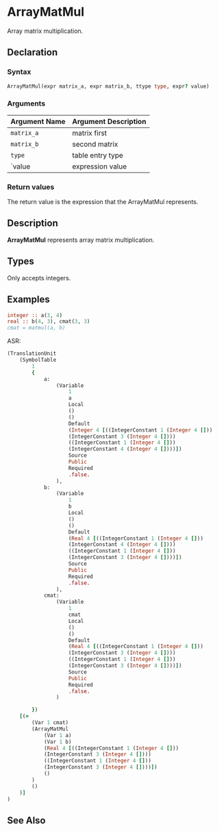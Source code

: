 # ArrayMatMul

Array matrix multiplication.

## Declaration

### Syntax

```fortran
ArrayMatMul(expr matrix_a, expr matrix_b, ttype type, expr? value)
```

### Arguments

| Argument Name | Argument Description |
|---------------|----------------------|
|`matrix_a` | matrix first |
|`matrix_b` | second matrix |
|`type` | table entry type |
|`value | expression value |`

### Return values

The return value is the expression that the ArrayMatMul represents.

## Description

**ArrayMatMul** represents array matrix multiplication.

## Types

Only accepts integers.

## Examples

```fortran
integer :: a(3, 4)
real :: b(4, 3), cmat(3, 3)
cmat = matmul(a, b)
```

ASR:

```fortran
(TranslationUnit
    (SymbolTable
        1
        {
            a:
                (Variable
                    1
                    a
                    Local
                    ()
                    ()
                    Default
                    (Integer 4 [((IntegerConstant 1 (Integer 4 []))
                    (IntegerConstant 3 (Integer 4 [])))
                    ((IntegerConstant 1 (Integer 4 []))
                    (IntegerConstant 4 (Integer 4 [])))])
                    Source
                    Public
                    Required
                    .false.
                ),
            b:
                (Variable
                    1
                    b
                    Local
                    ()
                    ()
                    Default
                    (Real 4 [((IntegerConstant 1 (Integer 4 []))
                    (IntegerConstant 4 (Integer 4 [])))
                    ((IntegerConstant 1 (Integer 4 []))
                    (IntegerConstant 3 (Integer 4 [])))])
                    Source
                    Public
                    Required
                    .false.
                ),
            cmat:
                (Variable
                    1
                    cmat
                    Local
                    ()
                    ()
                    Default
                    (Real 4 [((IntegerConstant 1 (Integer 4 []))
                    (IntegerConstant 3 (Integer 4 [])))
                    ((IntegerConstant 1 (Integer 4 []))
                    (IntegerConstant 3 (Integer 4 [])))])
                    Source
                    Public
                    Required
                    .false.
                )

        })
    [(=
        (Var 1 cmat)
        (ArrayMatMul
            (Var 1 a)
            (Var 1 b)
            (Real 4 [((IntegerConstant 1 (Integer 4 []))
            (IntegerConstant 3 (Integer 4 [])))
            ((IntegerConstant 1 (Integer 4 []))
            (IntegerConstant 3 (Integer 4 [])))])
            ()
        )
        ()
    )]
)

```

## See Also


